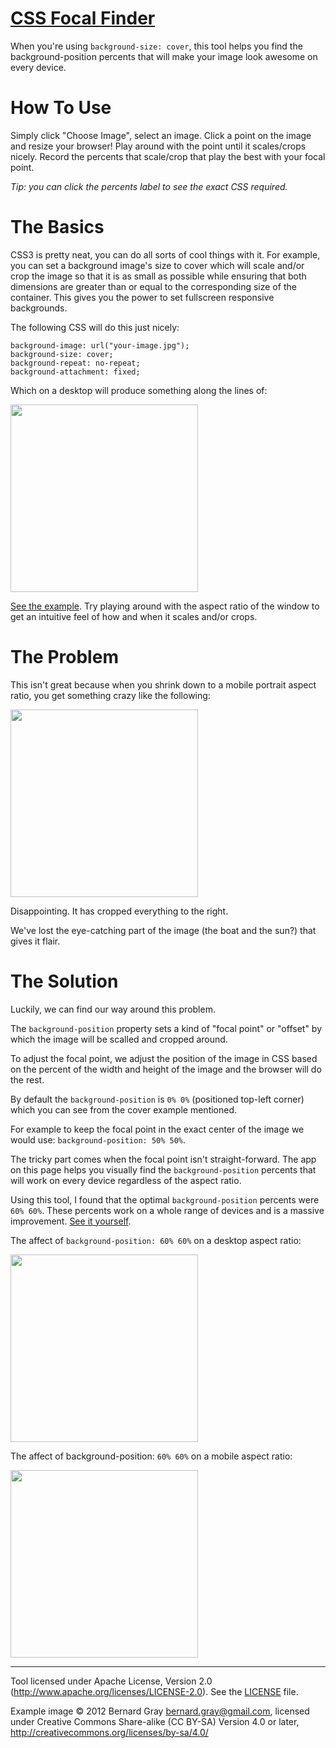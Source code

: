 [CSS Focal Finder](http://css-focal-finder.appspot.com/)
===
When you're using `background-size: cover`, this tool helps you find the background-position percents that will make your image look awesome on every device.

How To Use
===
Simply click "Choose Image", select an image. Click a point on the image and resize your browser! Play around with the point until it scales/crops nicely. Record the percents that scale/crop that play the best with your focal point.

*Tip: you can click the percents label to see the exact CSS required.*

The Basics
===
CSS3 is pretty neat, you can do all sorts of cool things with it. For example, you can set a background image's size to cover which will scale and/or crop the image so that it is as small as possible while ensuring that both dimensions are greater than or equal to the corresponding size of the container. This gives you the power to set fullscreen responsive backgrounds.

The following CSS will do this just nicely:

```
background-image: url("your-image.jpg");
background-size: cover;
background-repeat: no-repeat;
background-attachment: fixed;
```

Which on a desktop will produce something along the lines of:

<img src="https://css-focal-finder.appspot.com/img/desktop.png" height="300">

[See the example](https://css-focal-finder.appspot.com/cover-example.html). Try playing around with the aspect ratio of the window to get an intuitive feel of how and when it scales and/or crops.

The Problem
=====
This isn't great because when you shrink down to a mobile portrait aspect ratio, you get something crazy like the following:

<img src="https://css-focal-finder.appspot.com/img/iphone.png" height="300">

Disappointing. It has cropped everything to the right.

We've lost the eye-catching part of the image (the boat and the sun?) that gives it flair.

The Solution
=====
Luckily, we can find our way around this problem.

The `background-position` property sets a kind of "focal point" or "offset" by which the image will be scalled and cropped around.

To adjust the focal point, we adjust the position of the image in CSS based on the percent of the width and height of the image and the browser will do the rest.

By default the `background-position` is `0% 0%` (positioned top-left corner) which you can see from the cover example mentioned.

For example to keep the focal point in the exact center of the image we would use: `background-position: 50% 50%`.

The tricky part comes when the focal point isn't straight-forward. The app on this page helps you visually find the `background-position` percents that will work on every device regardless of the aspect ratio.

Using this tool, I found that the optimal `background-position` percents were `60% 60%`. These percents work on a whole range of devices and is a massive improvement. [See it yourself](https://css-focal-finder.appspot.com/cover-60-60-example.html).

The affect of `background-position: 60% 60%` on a desktop aspect ratio:

<img src="https://css-focal-finder.appspot.com/img/desktop-crosshair.png" height="300">

The affect of background-position: `60% 60%` on a mobile aspect ratio:

<img src="https://css-focal-finder.appspot.com/img/iphone-crosshair.png" height="300">

---

Tool licensed under Apache License, Version 2.0 (http://www.apache.org/licenses/LICENSE-2.0). See the [LICENSE](/LICENSE) file.

Example image
&copy; 2012 Bernard Gray <bernard.gray@gmail.com>, licensed under Creative Commons Share-alike (CC BY-SA)
Version 4.0 or later,
http://creativecommons.org/licenses/by-sa/4.0/
